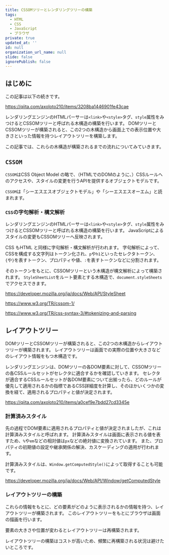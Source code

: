 ```yaml
---
title: CSSOMツリーとレンダリングツリーの構築
tags:
  - HTML
  - CSS
  - JavaScript
  - ブラウザ
private: true
updated_at: ''
id: null
organization_url_name: null
slide: false
ignorePublish: false
---
```

## はじめに
この記事は以下の続きです。

https://qiita.com/axoloto210/items/3208ba1446901fe43cae

レンダリングエンジンのHTMLパーサーは`<link>`や`<style>`タグ、`style`属性をみつけるとCSSOMツリーと呼ばれる木構造の構築を行います。
DOMツリーとCSSOMツリーが構築されると、この2つの木構造から画面上での表示位置や大きさといった情報を持つレイアウトツリーを構築します。

この記事では、これらの木構造が構築されるまでの流れについてみていきます。

## `CSSOM`
`CSSOM`はCSS Object Model の略で、（HTMLでのDOMのように、）CSSルールへのアクセスや、スタイルの変更を行うAPIを提供するオブジェクトモデルです。

`CSSOM`は「シーエスエスオブジェクトモデル」や「シーエスエスオーエム」と読まれます。

### `CSS`の字句解析・構文解析
レンダリングエンジンのHTMLパーサーは`<link>`や`<style>`タグ、`style`属性をみつけるとCSSOMツリーと呼ばれる木構造の構築を行います。
JavaScriptによるスタイルの変更もCSSOMツリーへ反映されます。

CSS もHTML と同様に字句解析・構文解析が行われます。
字句解析によって、CSSを構成する文字列はトークン化され、`p`や`h1`といったセレクタトークン、`{`や`}`を表すトークン、プロパティや値、`:`を表すトークンなどに分割されます。

そのトークンをもとに、CSSOMツリーという木構造が構文解析によって構築されます。
`StyleSheetList`をルート要素とする木構造で、`document.styleSheets`でアクセスできます。

https://developer.mozilla.org/ja/docs/Web/API/StyleSheet

https://www.w3.org/TR/cssom-1/

https://www.w3.org/TR/css-syntax-3/#tokenizing-and-parsing


## レイアウトツリー
DOMツリーとCSSOMツリーが構築されると、この2つの木構造からレイアウトツリーが構築されます。
レイアウトツリーは画面での実際の位置や大きさなどのレイアウト情報をもつ木構造です。

レンダリングエンジンは、DOMツリーの各DOM要素に対して、CSSOMツリーの各CSSルールセットがセレクタに適合するかを確認していきます。
セレクタが適合するCSSルールセットが各DOM要素について出揃ったら、どのルールが優先して適用されるかの指標であるCSS詳細度を計算し、そのほかいくつかの変換を経て、適用されるプロパティと値が決定されます。

https://qiita.com/axoloto210/items/a0cef9e7bdd27cd3345e

### 計算済みスタイル
先の過程でDOM要素に適用されるプロパティと値が決定されましたが、これは計算済みスタイルと呼ばれます。
計算済みスタイルは画面に表示される値を表すため、`%`や`em`などの相対値は`px`などの絶対値に変換されています。
また、プロパティの初期値の設定や継承関係の解決、カスケーディングの適用が行われます。

計算済みスタイルは、`Window.getComputedStyle()`によって取得することも可能です。

https://developer.mozilla.org/ja/docs/Web/API/Window/getComputedStyle

### レイアウトツリーの構築
これらの情報をもとに、どの要素がどのように表示されるかの情報を持つ、レイアウトツリーが構築されます。
このレイアウトツリーをもとにブラウザは画面の描画を行います。

要素の大きさや位置が変わるとレイアウトツリーは再構築されます。

レイアウトツリーの構築はコストが高いため、頻繁に再構築される状況は避けたいところです。